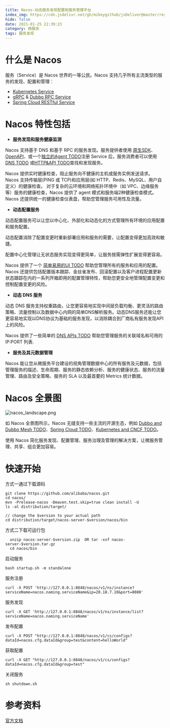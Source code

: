 ```yaml
---
title: Nacos-动态服务发现配置和服务管理平台
index_img: https://cdn.jsdelivr.net/gh/mikeygithub/jsDeliver@master/resource/img/nacos.jpg
hide: false
date: 2021-01-25 22:39:23
category: 微服务
tags: 服务发现
---
```


# 什么是 Nacos

服务（Service）是 Nacos 世界的一等公民。Nacos 支持几乎所有主流类型的服务的发现、配置和管理：

- [Kubernetes Service](https://kubernetes.io/docs/concepts/services-networking/service/)
- [gRPC](https://grpc.io/docs/guides/concepts.html#service-definition) & [Dubbo RPC Service](https://dubbo.incubator.apache.org/)
- [Spring Cloud RESTful Service](https://spring.io/understanding/REST)

# Nacos 特性包括

- **服务发现和服务健康监测**

Nacos 支持基于 DNS 和基于 RPC 的服务发现。服务提供者使用 [原生SDK](https://nacos.io/zh-cn/docs/sdk.html)、[OpenAPI](https://nacos.io/zh-cn/docs/open-API.html)、或一个[独立的Agent TODO](https://nacos.io/zh-cn/docs/other-language.html)注册 Service 后，服务消费者可以使用[DNS TODO](https://nacos.io/zh-cn/docs/xx) 或[HTTP&API TODO](https://nacos.io/zh-cn/docs/xx)查找和发现服务。

Nacos 提供实时健康检查，阻止服务向不健康的主机或服务实例发送请求。Nacos 支持传输层(PING 或 TCP)和应用层(如 HTTP、Redis、MySQL、用户自定义）的健康检查。 对于复杂的云环境和网络拓扑环境中（如 VPC、边缘服务等）服务的健康检查，Nacos 提供了 agent 模式和服务端2种健康检查模式。Nacos 还提供统一的健康检查仪表盘，帮助您管理服务可用性及流量。

- **动态配置服务**

动态配置服务可以让您以中心化、外部化和动态化的方式管理所有环境的应用配置和服务配置。

动态配置消除了配置变更时重新部署应用和服务的需要，让配置变得更加高效和敏捷。

配置中心化管理让无状态服务实现变得更简单，让服务按需弹性扩展变得更容易。

Nacos 提供了一个 [简单易用的UI TODO](https://nacos.io/zh-cn/docs/xx) 帮助您管理所有的服务和应用的配置。Nacos 还提供包括配置版本跟踪、金丝雀发布、回滚配置以及客户进程配置更新状态跟踪在内的一系列开箱即用的配置管理特性，帮助您更安全地管理配置变更和控制配置变更的风险。

- **动态 DNS 服务**

动态 DNS 服务支持权重路由，让您更容易地实现中间层负载均衡、更灵活的路由策略、流量控制以及数据中心内网的简单DNS解析服务。动态DNS服务还能让您更容易地实现以DNS协议为基础的服务发现，以消除耦合到厂商私有服务发现API上的风险。

Nacos 提供了一些简单的 [DNS APIs TODO](https://nacos.io/zh-cn/docs/xx) 帮助您管理服务的关联域名和可用的 IP:PORT 列表.

- **服务及其元数据管理**

Nacos 能让您从微服务平台建设的视角管理数据中心的所有服务及元数据，包括管理服务的描述、生命周期、服务的静态依赖分析、服务的健康状态、服务的流量管理、路由及安全策略、服务的 SLA 以及最首要的 Metrics 统计数据。

# Nacos 全景图

![nacos_landscape.png](https://cdn.jsdelivr.net/gh/mikeygithub/jsDeliver@master/resource/img/29102804_XygY.png)

如 Nacos 全景图所示，Nacos 无缝支持一些主流的开源生态，例如 [Dubbo and Dubbo Mesh TODO](https://nacos.io/zh-cn/docs/xx)、[Spring Cloud TODO](https://nacos.io/zh-cn/docs/xx)、[Kubernetes and CNCF TODO](https://nacos.io/zh-cn/docs/xx)。

使用 Nacos 简化服务发现、配置管理、服务治理及管理的解决方案，让微服务管理、共享、组合更加容易。

# 快速开始

<p class="note note-primary">
方式一通过下载源码
</p>

```jshelllanguage
git clone https://github.com/alibaba/nacos.git
cd nacos/
mvn -Prelease-nacos -Dmaven.test.skip=true clean install -U 
ls -al distribution/target/

// change the $version to your actual path
cd distribution/target/nacos-server-$version/nacos/bin
```

<p class="note note-primary">
方式二下载可运行包
</p>

```jshelllanguage
  unzip nacos-server-$version.zip  OR tar -xvf nacos-server-$version.tar.gz
  cd nacos/bin
```

<p class="note note-primary">
启动服务
</p>

```jshelllanguage
bash startup.sh -m standalone
```

<p class="note note-primary">
服务注册
</p>

```jshelllanguage
curl -X POST 'http://127.0.0.1:8848/nacos/v1/ns/instance?serviceName=nacos.naming.serviceName&ip=20.18.7.10&port=8080'
```


<p class="note note-primary">
服务发现
</p>

```jshelllanguage
curl -X GET 'http://127.0.0.1:8848/nacos/v1/ns/instance/list?serviceName=nacos.naming.serviceName'
```

<p class="note note-primary">
发布配置
</p>

```jshelllanguage
curl -X POST "http://127.0.0.1:8848/nacos/v1/cs/configs?dataId=nacos.cfg.dataId&group=test&content=helloWorld"
```


<p class="note note-primary">
获取配置
</p>

```jshelllanguage
curl -X GET "http://127.0.0.1:8848/nacos/v1/cs/configs?dataId=nacos.cfg.dataId&group=test"
```

<p class="note note-primary">
关闭服务
</p>

```jshelllanguage
sh shutdown.sh
```

# 参考资料

[官方文档](https://nacos.io/en-us/docs/quick-start.html)   


 